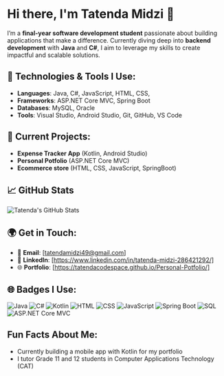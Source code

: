 # Hi there, I'm **Tatenda Midzi** 👋

I’m a **final-year software development student** passionate about building applications that make a difference. Currently diving deep into **backend development** with **Java** and **C#**, I aim to leverage my skills to create impactful and scalable solutions.

## 🔧 Technologies & Tools I Use:
- **Languages**: Java, C#, JavaScript, HTML, CSS,
- **Frameworks**: ASP.NET Core MVC, Spring Boot
- **Databases**: MySQL, Oracle
- **Tools**: Visual Studio, Android Studio, Git, GitHub, VS Code

## 🚀 Current Projects:
- **Expense Tracker App** (Kotlin, Android Studio)
- **Personal Potfolio** (ASP.NET Core MVC)
- **Ecommerce store** (HTML, CSS, JavaScript, SpringBoot)

## 📈 GitHub Stats
![Tatenda's GitHub Stats](https://github-readme-stats.vercel.app/api?username=tatendacodespace&show_icons=true&hide_title=true&count_private=true&theme=dark)

## 🌍 Get in Touch:
- 📧 **Email**: [tatendamidzi49@gmail.com]
- 💼 **LinkedIn**: [https://www.linkedin.com/in/tatenda-midzi-286421292/]
- 🌐 **Portfolio**: [https://tatendacodespace.github.io/Personal-Potfolio/]

## 🌐 Badges I Use:
![Java](https://img.shields.io/badge/Java-ED8B00?style=flat&logo=java&logoColor=white) 
![C#](https://img.shields.io/badge/C%23-239120?style=flat&logo=csharp&logoColor=white) 
![Kotlin](https://img.shields.io/badge/Kotlin-7F52FF?style=flat&logo=kotlin&logoColor=white)
![HTML](https://img.shields.io/badge/HTML-E34F26?style=flat&logo=html5&logoColor=white)
![CSS](https://img.shields.io/badge/CSS-1572B6?style=flat&logo=css3&logoColor=white)
![JavaScript](https://img.shields.io/badge/JavaScript-F7DF1E?style=flat&logo=javascript&logoColor=black)
![Spring Boot](https://img.shields.io/badge/Spring_Boot-6DB33F?style=flat&logo=springboot&logoColor=white)
![SQL](https://img.shields.io/badge/SQL-4479A1?style=flat&logo=mysql&logoColor=white)
![ASP.NET Core MVC](https://img.shields.io/badge/ASP.NET_Core_MVC-5C2D91?style=flat&logo=dotnet&logoColor=white)



## Fun Facts About Me:
- Currently building a mobile app with Kotlin for my portfolio
- I tutor Grade 11 and 12 students in Computer Applications Technology (CAT)



